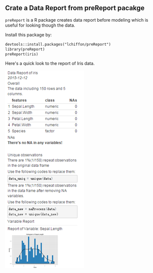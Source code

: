 

## Crate a Data Report from preReport pacakge

`preReport` is a R package creates data report before modeling which is useful for looking though the data.


Install this package by:


```
devtools::install.packages("lchiffon/preReport")
library(preReport)
preReport(iris)
```
Here's a quick look to the report of Iris data.

![pic](new.png)
